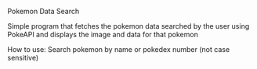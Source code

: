 Pokemon Data Search

Simple program that fetches the pokemon data searched by the user using PokeAPI and displays the image and data for that pokemon

How to use:
  Search pokemon by name or pokedex number (not case sensitive)
